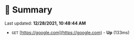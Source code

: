 # 📖 Summary
Last updated: **12/28/2021, 10:48:44 AM**

- `GET` [https://google.com](https://google.com) - **Up** (133ms)

